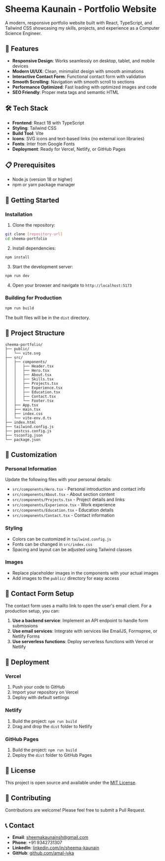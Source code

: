 # Sheema Kaunain - Portfolio Website

A modern, responsive portfolio website built with React, TypeScript, and Tailwind CSS showcasing my skills, projects, and experience as a Computer Science Engineer.

## 🚀 Features

- **Responsive Design**: Works seamlessly on desktop, tablet, and mobile devices
- **Modern UI/UX**: Clean, minimalist design with smooth animations
- **Interactive Contact Form**: Functional contact form with validation
- **Smooth Scrolling**: Navigation with smooth scroll to sections
- **Performance Optimized**: Fast loading with optimized images and code
- **SEO Friendly**: Proper meta tags and semantic HTML

## 🛠️ Tech Stack

- **Frontend**: React 18 with TypeScript
- **Styling**: Tailwind CSS
- **Build Tool**: Vite
- **Icons**: SVG icons and text-based links (no external icon libraries)
- **Fonts**: Inter from Google Fonts
- **Deployment**: Ready for Vercel, Netlify, or GitHub Pages

## 📋 Prerequisites

- Node.js (version 18 or higher)
- npm or yarn package manager

## 🚀 Getting Started

### Installation

1. Clone the repository:
```bash
git clone [repository-url]
cd sheema-portfolio
```

2. Install dependencies:
```bash
npm install
```

3. Start the development server:
```bash
npm run dev
```

4. Open your browser and navigate to `http://localhost:5173`

### Building for Production

```bash
npm run build
```

The built files will be in the `dist` directory.

## 📁 Project Structure

```
sheema-portfolio/
├── public/
│   └── vite.svg
├── src/
│   ├── components/
│   │   ├── Header.tsx
│   │   ├── Hero.tsx
│   │   ├── About.tsx
│   │   ├── Skills.tsx
│   │   ├── Projects.tsx
│   │   ├── Experience.tsx
│   │   ├── Education.tsx
│   │   ├── Contact.tsx
│   │   └── Footer.tsx
│   ├── App.tsx
│   ├── main.tsx
│   ├── index.css
│   └── vite-env.d.ts
├── index.html
├── tailwind.config.js
├── postcss.config.js
├── tsconfig.json
└── package.json
```

## 🎨 Customization

### Personal Information
Update the following files with your personal details:
- `src/components/Hero.tsx` - Personal introduction and contact info
- `src/components/About.tsx` - About section content
- `src/components/Projects.tsx` - Project details and links
- `src/components/Experience.tsx` - Work experience
- `src/components/Education.tsx` - Education details
- `src/components/Contact.tsx` - Contact information

### Styling
- Colors can be customized in `tailwind.config.js`
- Fonts can be changed in `src/index.css`
- Spacing and layout can be adjusted using Tailwind classes

### Images
- Replace placeholder images in the components with your actual images
- Add images to the `public/` directory for easy access

## 📧 Contact Form Setup

The contact form uses a mailto link to open the user's email client. For a production setup, you can:

1. **Use a backend service**: Implement an API endpoint to handle form submissions
2. **Use email services**: Integrate with services like EmailJS, Formspree, or Netlify Forms
3. **Use serverless functions**: Deploy serverless functions with Vercel or Netlify

## 🚀 Deployment

### Vercel
1. Push your code to GitHub
2. Import your repository on Vercel
3. Deploy with default settings

### Netlify
1. Build the project: `npm run build`
2. Drag and drop the `dist` folder to Netlify

### GitHub Pages
1. Build the project: `npm run build`
2. Deploy the `dist` folder to GitHub Pages

## 📝 License

This project is open source and available under the [MIT License](LICENSE).

## 🤝 Contributing

Contributions are welcome! Please feel free to submit a Pull Request.

## 📞 Contact

- **Email**: sheemakaunainsh@gmail.com
- **Phone**: +91 9342731307
- **LinkedIn**: [linkedin.com/in/sheema-kaunain](https://www.linkedin.com/in/sheema-kaunain/)
- **GitHub**: [github.com/amal-iyka](https://github.com/amal-iyka)
